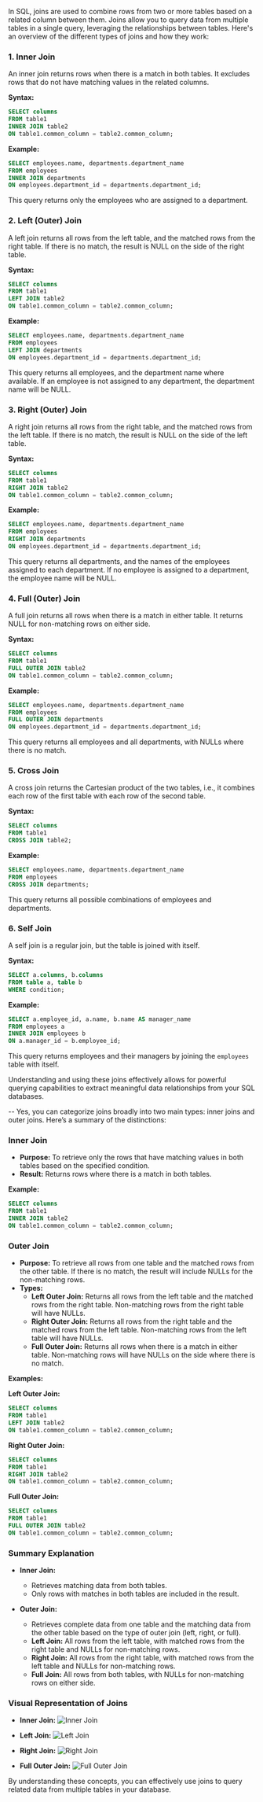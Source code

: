 In SQL, joins are used to combine rows from two or more tables based on a related column between them. Joins allow you to query data from multiple tables in a single query, leveraging the relationships between tables. Here's an overview of the different types of joins and how they work:

### 1. Inner Join
An inner join returns rows when there is a match in both tables. It excludes rows that do not have matching values in the related columns.

**Syntax:**
```sql
SELECT columns
FROM table1
INNER JOIN table2
ON table1.common_column = table2.common_column;
```

**Example:**
```sql
SELECT employees.name, departments.department_name
FROM employees
INNER JOIN departments
ON employees.department_id = departments.department_id;
```
This query returns only the employees who are assigned to a department.

### 2. Left (Outer) Join
A left join returns all rows from the left table, and the matched rows from the right table. If there is no match, the result is NULL on the side of the right table.

**Syntax:**
```sql
SELECT columns
FROM table1
LEFT JOIN table2
ON table1.common_column = table2.common_column;
```

**Example:**
```sql
SELECT employees.name, departments.department_name
FROM employees
LEFT JOIN departments
ON employees.department_id = departments.department_id;
```
This query returns all employees, and the department name where available. If an employee is not assigned to any department, the department name will be NULL.

### 3. Right (Outer) Join
A right join returns all rows from the right table, and the matched rows from the left table. If there is no match, the result is NULL on the side of the left table.

**Syntax:**
```sql
SELECT columns
FROM table1
RIGHT JOIN table2
ON table1.common_column = table2.common_column;
```

**Example:**
```sql
SELECT employees.name, departments.department_name
FROM employees
RIGHT JOIN departments
ON employees.department_id = departments.department_id;
```
This query returns all departments, and the names of the employees assigned to each department. If no employee is assigned to a department, the employee name will be NULL.

### 4. Full (Outer) Join
A full join returns all rows when there is a match in either table. It returns NULL for non-matching rows on either side.

**Syntax:**
```sql
SELECT columns
FROM table1
FULL OUTER JOIN table2
ON table1.common_column = table2.common_column;
```

**Example:**
```sql
SELECT employees.name, departments.department_name
FROM employees
FULL OUTER JOIN departments
ON employees.department_id = departments.department_id;
```
This query returns all employees and all departments, with NULLs where there is no match.

### 5. Cross Join
A cross join returns the Cartesian product of the two tables, i.e., it combines each row of the first table with each row of the second table.

**Syntax:**
```sql
SELECT columns
FROM table1
CROSS JOIN table2;
```

**Example:**
```sql
SELECT employees.name, departments.department_name
FROM employees
CROSS JOIN departments;
```
This query returns all possible combinations of employees and departments.

### 6. Self Join
A self join is a regular join, but the table is joined with itself.

**Syntax:**
```sql
SELECT a.columns, b.columns
FROM table a, table b
WHERE condition;
```

**Example:**
```sql
SELECT a.employee_id, a.name, b.name AS manager_name
FROM employees a
INNER JOIN employees b
ON a.manager_id = b.employee_id;
```
This query returns employees and their managers by joining the `employees` table with itself.

Understanding and using these joins effectively allows for powerful querying capabilities to extract meaningful data relationships from your SQL databases.


--
Yes, you can categorize joins broadly into two main types: inner joins and outer joins. Here’s a summary of the distinctions:

### Inner Join
- **Purpose:** To retrieve only the rows that have matching values in both tables based on the specified condition.
- **Result:** Returns rows where there is a match in both tables.

**Example:**
```sql
SELECT columns
FROM table1
INNER JOIN table2
ON table1.common_column = table2.common_column;
```

### Outer Join
- **Purpose:** To retrieve all rows from one table and the matched rows from the other table. If there is no match, the result will include NULLs for the non-matching rows.
- **Types:**
  - **Left Outer Join:** Returns all rows from the left table and the matched rows from the right table. Non-matching rows from the right table will have NULLs.
  - **Right Outer Join:** Returns all rows from the right table and the matched rows from the left table. Non-matching rows from the left table will have NULLs.
  - **Full Outer Join:** Returns all rows when there is a match in either table. Non-matching rows will have NULLs on the side where there is no match.

**Examples:**

**Left Outer Join:**
```sql
SELECT columns
FROM table1
LEFT JOIN table2
ON table1.common_column = table2.common_column;
```

**Right Outer Join:**
```sql
SELECT columns
FROM table1
RIGHT JOIN table2
ON table1.common_column = table2.common_column;
```

**Full Outer Join:**
```sql
SELECT columns
FROM table1
FULL OUTER JOIN table2
ON table1.common_column = table2.common_column;
```

### Summary Explanation
- **Inner Join:**
  - Retrieves matching data from both tables.
  - Only rows with matches in both tables are included in the result.

- **Outer Join:**
  - Retrieves complete data from one table and the matching data from the other table based on the type of outer join (left, right, or full).
  - **Left Join:** All rows from the left table, with matched rows from the right table and NULLs for non-matching rows.
  - **Right Join:** All rows from the right table, with matched rows from the left table and NULLs for non-matching rows.
  - **Full Join:** All rows from both tables, with NULLs for non-matching rows on either side.

### Visual Representation of Joins

- **Inner Join:**
  ![Inner Join](https://i.imgur.com/DvFNtOe.png)

- **Left Join:**
  ![Left Join](https://i.imgur.com/wQqZZYT.png)

- **Right Join:**
  ![Right Join](https://i.imgur.com/CVCU9P6.png)

- **Full Outer Join:**
  ![Full Outer Join](https://i.imgur.com/MH0hP1P.png)

By understanding these concepts, you can effectively use joins to query related data from multiple tables in your database.
